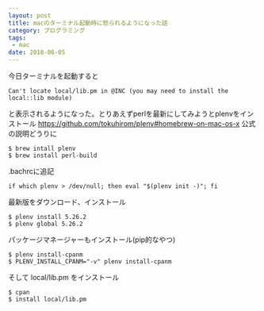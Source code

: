 ```yaml
---
layout: post
title: macのターミナル起動時に怒られるようになった話
category: プログラミング
tags:
 - mac
date: 2018-06-05
---
```

今日ターミナルを起動すると

```
Can't locate local/lib.pm in @INC (you may need to install the local::lib module)
```

と表示されるようになった。とりあえずperlを最新にしてみようとplenvをインストール
<https://github.com/tokuhirom/plenv#homebrew-on-mac-os-x>
公式の説明どうりに

```
$ brew intall plenv
$ brew install perl-build
```

.bachrcに追記

```
if which plenv > /dev/null; then eval "$(plenv init -)"; fi
```

最新版をダウンロード、インストール

```
$ plenv install 5.26.2
$ plenv global 5.26.2
```

パッケージマネージャーもインストール(pip的なやつ)

```
$ plenv install-cpanm
$ PLENV_INSTALL_CPANM="-v" plenv install-cpanm
```

そして local/lib.pm をインストール

```
$ cpan
$ install local/lib.pm 
```
